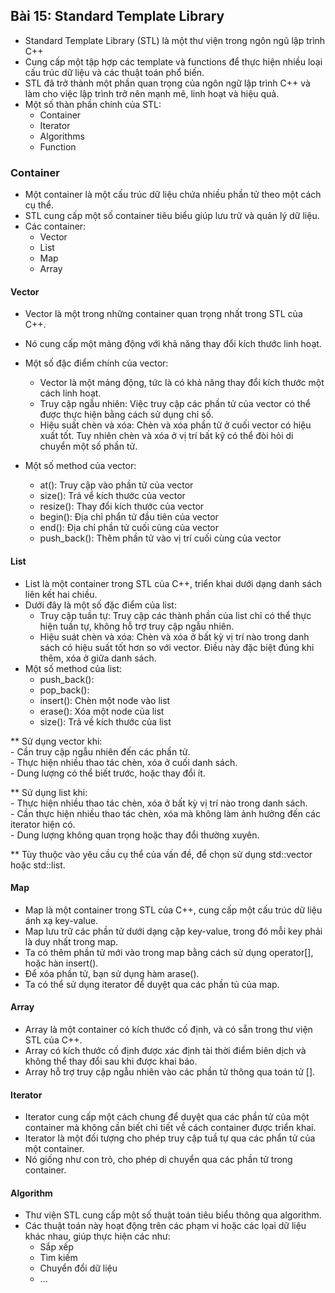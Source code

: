 ## Bài 15: Standard Template Library
-   Standard Template Library (STL) là một thư viện trong ngôn ngũ lập trình C++
-   Cung cấp một tập hợp các template và functions để thực hiện nhiều loại cấu trúc dữ liệu và các thuật toán phổ biến.
-   STL đã trở thành một phần quan trọng của ngôn ngữ lập trình C++ và làm cho việc lập trình trở nên mạnh mẽ, linh hoạt và hiệu quả.
-   Một số thàn phần chính của STL:
    +   Container
    +   Iterator
    +   Algorithms
    +   Function

### Container
-   Một container là một cấu trúc dữ liệu chứa nhiều phần tử theo một cách cụ thể.
-   STL cung cấp một số container tiêu biểu giúp lưu trữ và quản lý dữ liệu.
-   Các container:
    +   Vector
    +   List
    +   Map
    +   Array

#### Vector
-   Vector là một trong những container quan trọng nhất trong STL của C++.
-   Nó cung cấp một mảng động với khả năng thay đổi kích thước linh hoạt.
-   Một số đặc điểm chính của vector:
    +   Vector là một mảng động, tức là có khả năng thay đổi kích thước một cách linh hoạt.
    +   Truy cập ngẫu nhiên: Việc truy cập các phần tử của vector có thể được thực hiện bằng cách sử dụng chỉ số.
    +   Hiệu suất chèn và xóa: Chèn và xóa phần tử ở cuối vector có hiệu xuất tốt. Tuy nhiên chèn và xóa ở vị trí bất kỹ có thể đòi hỏi di chuyển một số phần tử.

-   Một số method của vector:
    +   at(): Truy cập vào phần tử của vector
    +   size(): Trả vể kích thước của vector
    +   resize(): Thay đổi kích thước của vector
    +   begin(): Địa chỉ phẩn tử đầu tiên của vector
    +   end(): Địa chỉ phần tử cuối cùng của vector
    +   push_back(): Thêm phần tử vào vị trí cuối cùng của vector

#### List
-   List là một container trong STL của C++, triển khai dưới dạng danh sách liên kết hai chiều.
-   Dưới đây là một số đặc điểm của list:
    +   Truy cập tuần tự: Truy cập các thành phần của list chỉ có thể thực hiện tuần tự, không hỗ trợ truy cập ngẫu nhiên.
    +   Hiệu suát chèn và xóa: Chèn và xóa ở bất kỳ vị trí nào trong danh sách có hiệu suất tốt hơn so với vector. Điều này đặc biệt đúng khi thêm, xóa ở giữa danh sách.
-   Một số method của list:
    +   push_back():
    +   pop_back():
    +   insert(): Chèn một node vào list
    +   erase(): Xóa một node của list
    +   size(): Trả về kích thước của list


**  Sử dụng vector khi:  
    -   Cần truy cập ngẫu nhiên đến các phần tử.  
    -   Thực hiện nhiều thao tác chèn, xóa ở cuối danh sách.  
    -   Dung lượng có thể biết trước, hoặc thay đổi ít.  
  
    
**  Sử dụng list khi:    
    -   Thực hiện nhiều thao tác chèn, xóa ở bất kỳ vị trí nào trong danh sách.  
    -   Cần thực hiện nhiều thao tác chèn, xóa mà không làm ảnh hưởng đến các iterator hiện có.  
    -   Dung lượng không quan trọng hoặc thay đổi thường xuyên.  
  
**  Tùy thuộc vào yêu cầu cụ thể của vấn đề, để chọn sử dụng std::vector hoặc std::list.  


 #### Map
 -  Map là một container trong STL của C++, cung cấp một cấu trúc dữ liệu ánh xạ key-value.
 -  Map lưu trữ các phần tử dưới dạng cặp key-value, trong đó mỗi key phải là duy nhất trong map.
 -  Ta có thêm phần tử mới vào trong map bằng cách sử dụng operator[], hoặc hàn insert().
 -  Để xóa phần tử, bạn sử dụng hàm arase().
 -  Ta có thể sử dụng iterator để duyệt qua các phần tủ của map.
 

 #### Array
 -  Array là một container có kích thước cố định, và có sẵn trong thư viện STL của C++.
 -  Array có kích thước cố định được xác định tài thời điểm biên dịch và không thể thay đổi sau khi được khai báo.
 -  Array hỗ trợ truy cập ngẫu nhiên vào các phần tử thông qua toán tử [].
 
#### Iterator
-   Iterator cung cấp một cách chung để duyệt qua các phần tử của một container mà không cần biết chi tiết về cách container được triển khai.
-   Iterator là một đối tượng cho phép truy cập tuầ tự qua các phẩn tử của một container.
-   Nó giống như con trỏ, cho phép di chuyển qua các phần tử trong container.

#### Algorithm
-   Thư viện STL cung cấp một số thuật toán tiêu biểu thông qua algorithm.
-   Các thuật toán này hoạt động trên các phạm vi hoặc các lọai dữ liệu khác nhau, giúp thực hiện các như:
    +   Sắp xếp
    +   Tìm kiếm
    +   Chuyển đổi dữ liệu
    +   ...
